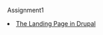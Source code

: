Assignment1


<li><a href="http://dev-shirleyshi.pantheonsite.io/">The Landing Page in Drupal</a></li>